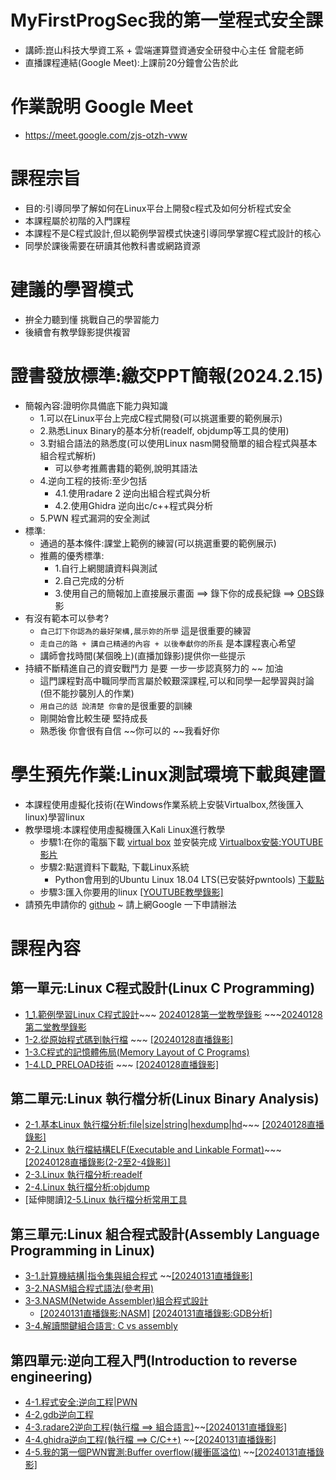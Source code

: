 # MyFirstProgSec我的第一堂程式安全課 
- 講師:崑山科技大學資工系 + 雲端運算暨資通安全研發中心主任  曾龍老師
- 直播課程連結(Google Meet):上課前20分鐘會公告於此
# 作業說明 Google Meet 
- https://meet.google.com/zjs-otzh-vww
# 課程宗旨
- 目的:引導同學了解如何在Linux平台上開發c程式及如何分析程式安全
- 本課程屬於初階的入門課程
- 本課程不是C程式設計,但以範例學習模式快速引導同學掌握C程式設計的核心
- 同學於課後需要在研讀其他教科書或網路資源

# 建議的學習模式
- 拚全力聽到懂 挑戰自己的學習能力
- 後續會有教學錄影提供複習

# 證書發放標準:繳交PPT簡報(2024.2.15)
- 簡報內容:證明你具備底下能力與知識
  - 1.可以在Linux平台上完成C程式開發(可以挑選重要的範例展示)
  - 2.熟悉Linux Binary的基本分析(readelf, objdump等工具的使用)
  - 3.對組合語法的熟悉度(可以使用Linux nasm開發簡單的組合程式與基本組合程式解析)
    - 可以參考推薦書籍的範例,說明其語法
  - 4.逆向工程的技術:至少包括
    - 4.1.使用radare 2 逆向出組合程式與分析
    - 4.2.使用Ghidra 逆向出c/c++程式與分析
  - 5.PWN 程式漏洞的安全測試
- 標準:
  - 通過的基本條件:課堂上範例的練習(可以挑選重要的範例展示)
  - 推薦的優秀標準:
    - 1.自行上網閱讀資料與測試
    - 2.自己完成的分析
    - 3.使用自己的簡報加上直接展示畫面 ==> 錄下你的成長紀錄 ==> [OBS](https://obsproject.com/)錄影
- 有沒有範本可以參考?
  - `自己訂下你認為的最好架構,展示妳的所學` 這是很重要的練習
  - `走自己的路 + 講自己精通的內容 + 以後奉獻你的所長` 是本課程衷心希望
  - 講師會找時間(某個晚上)(直播加錄影)提供你一些提示 
- 持續不斷精進自己的資安戰鬥力 是要 一步一步認真努力的 ~~ 加油
  - 這門課程對高中職同學而言屬於較艱深課程,可以和同學一起學習與討論(但不能抄襲別人的作業)
  - `用自己的話 說清楚 你會的`是很重要的訓練
  - 剛開始會比較生硬 堅持成長 
  - 熟悉後 你會很有自信 ~~你可以的 ~~我看好你

# 學生預先作業:Linux測試環境下載與建置
- 本課程使用虛擬化技術(在Windows作業系統上安裝Virtualbox,然後匯入linux)學習linux
- 教學環境:本課程使用虛擬機匯入Kali Linux進行教學
  - 步驟1:在你的電腦下載 [virtual box](https://www.virtualbox.org/wiki/Downloads) 並安裝完成 [Virtualbox安裝:YOUTUBE影片](https://youtu.be/FC0CX71aGnc)
  - 步驟2:點選資料下載點, 下載Linux系統
    - Python會用到的Ubuntu Linux 18.04 LTS(已安裝好pwntools)  [下載點](https://drive.google.com/file/d/1aP-qCFP6jKsGYXtKy9ahwZleQSENEi7C/view?usp=sharing)
  - 步驟3:匯入你要用的linux  [[YOUTUBE教學錄影]](https://youtu.be/GTpQR7fZcwE)
- 請預先申請你的 [github](https://github.com/)  ~ 請上網Google 一下申請辦法

# 課程內容
## 第一單元:Linux C程式設計(Linux C Programming)
- [1_1.範例學習Linux C程式設計](1-1.md)~~~ [20240128第一堂教學錄影](https://youtu.be/EPMsu_SoLPE) ~~~[20240128第二堂教學錄影](https://youtu.be/BFYjyARU9Ec)
- [1-2.從原始程式碼到執行檔](1-2.md) ~~~ [[20240128直播錄影]](https://youtu.be/S8uVTIzeYmw)
- [1-3.C程式的記憶體佈局(Memory Layout of C Programs)](1-3.md)
- [1-4.LD_PRELOAD技術](1-4.md) ~~~ [[20240128直播錄影]](https://youtu.be/UgnfeIzjEio)
## 第二單元:Linux 執行檔分析(Linux Binary Analysis)
- [2-1.基本Linux 執行檔分析:file|size|string|hexdump|hd](2-1.md)~~~ [[20240128直播錄影]](https://youtu.be/37Pf9tBa2ww)
- [2-2.Linux 執行檔結構ELF(Executable and Linkable Format)](2-2.md)~~~ [[20240128直播錄影(2-2至2-4錄影)]](https://youtu.be/OHRuoDxbd_M)
- [2-3.Linux 執行檔分析:readelf](2-3.md)
- [2-4.Linux 執行檔分析:objdump](2-4.md)
- [延伸閱讀][2-5.Linux 執行檔分析常用工具](2-5.md)
## 第三單元:Linux 組合程式設計(Assembly Language Programming in Linux)
- [3-1.計算機結構|指令集與組合程式](3-1.md) ~~[[20240131直播錄影]](https://youtu.be/-Vh8nqHn33s)
- [3-2.NASM組合程式語法(參考用)](3-2.md)
- [3-3.NASM(Netwide Assembler)組合程式設計](3-3.md)
  - [[20240131直播錄影:NASM]](https://youtu.be/VoZ9XQEzluU) [[20240131直播錄影:GDB分析]](https://youtu.be/bJQfjVrsV1E)
- [3-4.解讀關鍵組合語言: C vs assembly](3-4.md)
## 第四單元:逆向工程入門(Introduction to reverse engineering)
- [4-1.程式安全:逆向工程|PWN](4-1.md)
- [4-2.gdb逆向工程](4-2.md)
- [4-3.radare2逆向工程(執行檔 ==> 組合語言)](4-3.md)~~[[20240131直播錄影]](https://youtu.be/-122s4qgdM4)
- [4-4.ghidra逆向工程(執行檔 ==> C/C++)](4-4.md)  ~~[[20240131直播錄影]](https://youtu.be/64xacDMWjKE)
- [4-5.我的第一個PWN實測:Buffer overflow(緩衝區溢位)](4-5.md) ~~[[20240131直播錄影]](https://youtu.be/YiBml_ypUo8)

